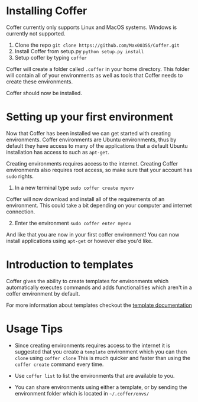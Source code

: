 # Installing Coffer
 
Coffer currently only supports Linux and MacOS systems. Windows is currently not supported.

1. Clone the repo `git clone https://github.com/Max00355/Coffer.git`
2. Install Coffer from setup.py `python setup.py install`
3. Setup coffer by typing `coffer`

Coffer will create a folder called `.coffer` in your home directory. This folder will contain all of your environments as well as tools that Coffer needs to create these
environments.

Coffer should now be installed.

# Setting up your first environment

Now that Coffer has been installed we can get started with creating environments. Coffer environments are Ubuntu environments, thus by default they have access to many of the 
applications that a default Ubuntu installation has access to such as `apt-get`.

Creating environments requires access to the internet.
Creating Coffer environments also requires root access, so make sure that your account has `sudo` rights.

1. In a new terminal type `sudo coffer create myenv`

Coffer will now download and install all of the requirements of an environment. This could take a bit depending on your computer and internet connection.

2. Enter the environment `sudo coffer enter myenv` 

And like that you are now in your first coffer environment! You can now install applications using `apt-get` or however else you'd like.

# Introduction to templates

Coffer gives the ability to create templates for environments which automatically executes commands and adds functionalities which aren't in a coffer environment by default.

For more information about templates checkout the [template documentation](https://github.com/Max00355/Coffer/blob/master/docs/Templates.md)

# Usage Tips

- Since creating environments requires access to the internet it is suggested that you create a `template` environment which you can then `clone` using `coffer clone` 
  This is much quicker and faster than using the `coffer create` command every time.

- Use `coffer list` to list the environments that are available to you.

- You can share environments using either a template, or by sending the environment folder which is located in `~/.coffer/envs/`
